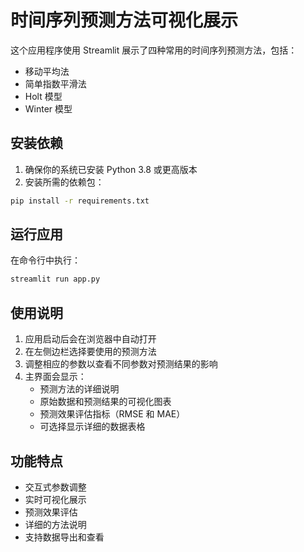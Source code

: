 # 时间序列预测方法可视化展示

这个应用程序使用 Streamlit 展示了四种常用的时间序列预测方法，包括：
- 移动平均法
- 简单指数平滑法
- Holt 模型
- Winter 模型

## 安装依赖

1. 确保你的系统已安装 Python 3.8 或更高版本
2. 安装所需的依赖包：
```bash
pip install -r requirements.txt
```

## 运行应用

在命令行中执行：
```bash
streamlit run app.py
```

## 使用说明

1. 应用启动后会在浏览器中自动打开
2. 在左侧边栏选择要使用的预测方法
3. 调整相应的参数以查看不同参数对预测结果的影响
4. 主界面会显示：
   - 预测方法的详细说明
   - 原始数据和预测结果的可视化图表
   - 预测效果评估指标（RMSE 和 MAE）
   - 可选择显示详细的数据表格

## 功能特点

- 交互式参数调整
- 实时可视化展示
- 预测效果评估
- 详细的方法说明
- 支持数据导出和查看 